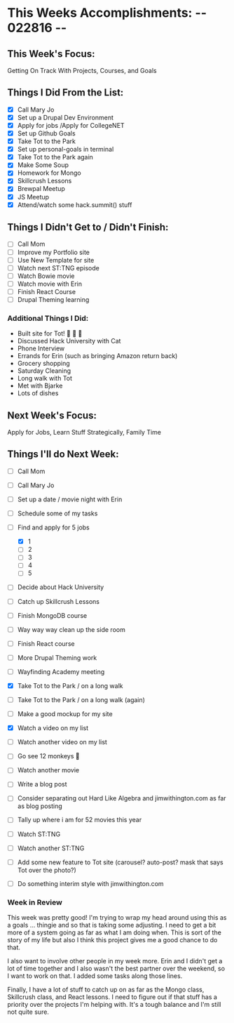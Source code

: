 # This Weeks Accomplishments: -- 022816 --

## This Week's Focus:

Getting On Track With Projects, Courses, and Goals

## Things I Did From the List:

- [X] Call Mary Jo
- [X] Set up a Drupal Dev Environment
- [X] Apply for jobs /Apply for CollegeNET  
- [X] Set up Github Goals
- [X] Take Tot to the Park
- [X] Set up personal-goals in terminal
- [X] Take Tot to the Park again
- [X] Make Some Soup
- [X] Homework for Mongo
- [X] Skillcrush Lessons
- [X] Brewpal Meetup
- [X] JS Meetup
- [X] Attend/watch some hack.summit() stuff

## Things I Didn't Get to / Didn't Finish:
- [ ] Call Mom
- [ ] Improve my Portfolio site
- [ ] Use New Template for site
- [ ] Watch next ST:TNG episode
- [ ] Watch Bowie movie
- [ ] Watch movie with Erin
- [ ] Finish React Course
- [ ] Drupal Theming learning

### Additional Things I Did:
- Built site for Tot! :dog: :floppy_disk: :tada:
- Discussed Hack University with Cat
- Phone Interview
- Errands for Erin (such as bringing Amazon return back)
- Grocery shopping
- Saturday Cleaning
- Long walk with Tot
- Met with Bjarke
- Lots of dishes

## Next Week's Focus:
Apply for Jobs, Learn Stuff Strategically, Family Time

## Things I'll do Next Week:

- [ ] Call Mom
- [ ] Call Mary Jo
- [ ] Set up a date / movie night with Erin
- [ ] Schedule some of my tasks
- [ ] Find and apply for 5 jobs
  - [X] 1
  - [ ] 2
  - [ ] 3
  - [ ] 4
  - [ ] 5
- [ ] Decide about Hack University
- [ ] Catch up Skillcrush Lessons
- [ ] Finish MongoDB course
- [ ] Way way way clean up the side room
- [ ] Finish React course
- [ ] More Drupal Theming work
- [ ] Wayfinding Academy meeting
- [X] Take Tot to the Park / on a long walk
- [ ] Take Tot to the Park / on a long walk (again)
- [ ] Make a good mockup for my site
- [X] Watch a video on my list
- [ ] Watch another video on my list
- [ ] Go see 12 monkeys :monkey:
- [ ] Watch another movie
- [ ] Write a blog post
- [ ] Consider separating out Hard Like Algebra and jimwithington.com as far as blog posting
- [ ] Tally up where i am for 52 movies this year
- [ ] Watch ST:TNG
- [ ] Watch another ST:TNG
- [ ] Add some new feature to Tot site (carousel? auto-post? mask that says Tot over the photo?)
- [ ] Do something interim style with jimwithington.com


### Week in Review

This week was pretty good!  I'm trying to wrap my head around using this as a goals ... thingie and so that is taking some adjusting.  I need to get a bit more of a system going as far as what I am doing when. This is sort of the story of my life but also I think this project gives me a good chance to do that.

I also want to involve other people in my week more. Erin and I didn't get a lot of time together and I also wasn't the best partner over the weekend, so I want to work on that. I added some tasks along those lines.

Finally, I have a lot of stuff to catch up on as far as the Mongo class, Skillcrush class, and React lessons. I need to figure out if that stuff has a priority over the projects I'm helping with. It's a tough balance and I'm still not quite sure.

